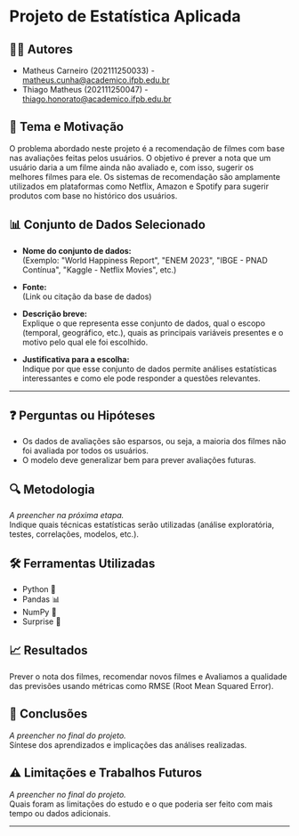 # Projeto de Estatística Aplicada

## 🧑‍💻 Autores  
- Matheus Carneiro (202111250033) - matheus.cunha@academico.ifpb.edu.br  
- Thiago Matheus (202111250047) - thiago.honorato@academico.ifpb.edu.br   

## 🎯 Tema e Motivação  
O problema abordado neste projeto é a recomendação de filmes com base nas avaliações feitas pelos usuários. O objetivo é prever a nota que um usuário daria a um filme ainda não avaliado e, com isso, sugerir os melhores filmes para ele.
Os sistemas de recomendação são amplamente utilizados em plataformas como Netflix, Amazon e Spotify para sugerir produtos com base no histórico dos usuários.

## 📊 Conjunto de Dados Selecionado  
- **Nome do conjunto de dados:**  
  (Exemplo: "World Happiness Report", "ENEM 2023", "IBGE - PNAD Contínua", "Kaggle - Netflix Movies", etc.)

- **Fonte:**  
  (Link ou citação da base de dados)

- **Descrição breve:**  
  Explique o que representa esse conjunto de dados, qual o escopo (temporal, geográfico, etc.), quais as principais variáveis presentes e o motivo pelo qual ele foi escolhido.  

- **Justificativa para a escolha:**  
  Indique por que esse conjunto de dados permite análises estatísticas interessantes e como ele pode responder a questões relevantes.

---

## ❓ Perguntas ou Hipóteses  
- Os dados de avaliações são esparsos, ou seja, a maioria dos filmes não foi avaliada por todos os usuários.
- O modelo deve generalizar bem para prever avaliações futuras.

## 🔍 Metodologia  
*A preencher na próxima etapa.*  
Indique quais técnicas estatísticas serão utilizadas (análise exploratória, testes, correlações, modelos, etc.).

## 🛠️ Ferramentas Utilizadas  
- Python 🐍
- Pandas 📊
- NumPy 🔢
- Surprise 🤖

## 📈 Resultados  
Prever o nota dos filmes, recomendar novos filmes e Avaliamos a qualidade das previsões usando métricas como RMSE (Root Mean Squared Error).

## 📌 Conclusões  
*A preencher no final do projeto.*  
Síntese dos aprendizados e implicações das análises realizadas.

## ⚠️ Limitações e Trabalhos Futuros  
*A preencher no final do projeto.*  
Quais foram as limitações do estudo e o que poderia ser feito com mais tempo ou dados adicionais.

---

